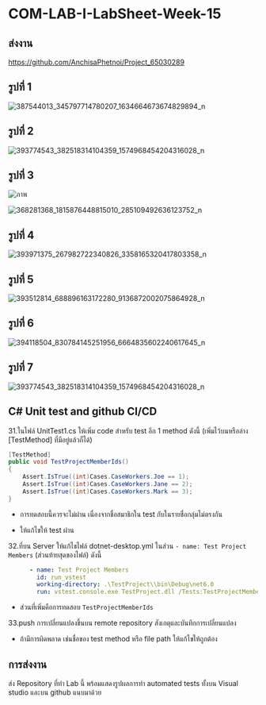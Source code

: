 # COM-LAB-I-LabSheet-Week-15
## ส่งงาน
https://github.com/AnchisaPhetnoi/Project_65030289
## รูปที่ 1
![387544013_345797714780207_1634664673674829894_n](https://github.com/AnchisaPhetnoi/COM-LAB-I-LabSheet-Week-15/assets/144197034/f25842e2-b943-4506-89d1-73a8e47851b6)
## รูปที่ 2
![393774543_382518314104359_1574968454204316028_n](https://github.com/AnchisaPhetnoi/COM-LAB-I-LabSheet-Week-15/assets/144197034/ca0e8877-6ada-4738-8c75-0acdc3e33802)
## รูปที่ 3
![ภาพ](https://github.com/AnchisaPhetnoi/COM-LAB-I-LabSheet-Week-15/assets/144197034/8f3b0b51-e56d-4c92-9712-5cb46c2e445b)

![368281368_1815876448815010_285109492636123752_n](https://github.com/AnchisaPhetnoi/COM-LAB-I-LabSheet-Week-15/assets/144197034/4b6206b9-7e04-4ca8-97d6-a6c1859e37e3)
## รูปที่ 4
![393971375_267982722340826_3358165320417803358_n](https://github.com/AnchisaPhetnoi/COM-LAB-I-LabSheet-Week-15/assets/144197034/d3d8577c-5aa0-4b5c-a943-9719a7504bd5)
## รูปที่ 5
![393512814_688896163172280_9136872002075864928_n](https://github.com/AnchisaPhetnoi/COM-LAB-I-LabSheet-Week-15/assets/144197034/953a6dff-87ce-493d-920f-dd48450329a2)
## รูปที่ 6
![394118504_830784145251956_6664835602240617645_n](https://github.com/AnchisaPhetnoi/COM-LAB-I-LabSheet-Week-15/assets/144197034/069b43ff-8aee-4759-91e4-0abd61fc2831)
## รูปที่ 7
![393774543_382518314104359_1574968454204316028_n](https://github.com/AnchisaPhetnoi/COM-LAB-I-LabSheet-Week-15/assets/144197034/d1336f94-2fed-449e-8081-9aef813d4c4d)

##  C# Unit test and github CI/CD

31.ในไฟล์ UnitTest1.cs ให้เพิ่ม code สำหรับ test อีก 1  method  ดังนี้ (เพิ่มไว้บนหรือล่าง  [TestMethod] ที่มีอยู่แล้วก็ได้)

```cs
[TestMethod]
public void TestProjectMemberIds()
{
    Assert.IsTrue((int)Cases.CaseWorkers.Joe == 1);
    Assert.IsTrue((int)Cases.CaseWorkers.Jane == 2);
    Assert.IsTrue((int)Cases.CaseWorkers.Mark == 3);
}
```

- การทดสอบนี้ควรจะไม่ผ่าน เนื่องจากชื่อสมาชิกใน test กับในรายชื่อกลุ่มไม่ตรงกัน

- ให้แก้ไขให้ test ผ่าน

32.ที่บน Server ให้แก้ไขไฟล์ dotnet-desktop.yml ในส่วน `- name: Test Project Members`  (ส่วนท้ายสุดของไฟล์) ดังนี้

```yml
      - name: Test Project Members
        id: run_vstest
        working-directory: .\TestProject\\bin\Debug\net6.0
        run: vstest.console.exe TestProject.dll /Tests:TestProjectMembersCount,TestProjectMemberIds 
```

- ส่วนที่เพิ่มคือการทดสอบ `TestProjectMemberIds`

33.push การเปลี่ยนแปลงขึ้นบน  remote repository  สังเกตุและบันทึกการเปลี่ยนแปลง

- ถ้ามีการผิดพลาด เช่นชื่อของ test method หรือ  file path ให้แก้ไขให้ถูกต้อง

## การส่งงาน

ส่ง Repository ที่ทำ Lab นี้ พร้อมแสดงรูปผลการทำ automated tests ทั้งบน Visual studio และบน github แนบมาด้วย
